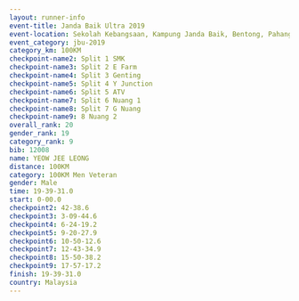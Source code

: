 ```yaml
---
layout: runner-info 
event-title: Janda Baik Ultra 2019
event-location: Sekolah Kebangsaan, Kampung Janda Baik, Bentong, Pahang, Malaysia
event_category: jbu-2019 
category_km: 100KM 
checkpoint-name2: Split 1 SMK 
checkpoint-name3: Split 2 E Farm 
checkpoint-name4: Split 3 Genting 
checkpoint-name5: Split 4 Y Junction 
checkpoint-name6: Split 5 ATV 
checkpoint-name7: Split 6 Nuang 1 
checkpoint-name8: Split 7 G Nuang 
checkpoint-name9: 8 Nuang 2 
overall_rank: 20
gender_rank: 19
category_rank: 9
bib: 12008
name: YEOW JEE LEONG
distance: 100KM
category: 100KM Men Veteran
gender: Male
time: 19-39-31.0
start: 0-00.0
checkpoint2: 42-38.6
checkpoint3: 3-09-44.6
checkpoint4: 6-24-19.2
checkpoint5: 9-20-27.9
checkpoint6: 10-50-12.6
checkpoint7: 12-43-34.9
checkpoint8: 15-50-38.2
checkpoint9: 17-57-17.2
finish: 19-39-31.0
country: Malaysia
---
```


